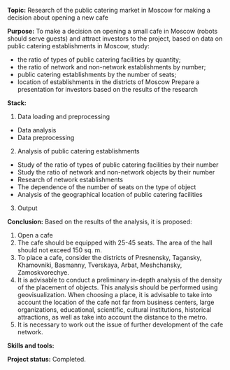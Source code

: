 __Topic:__ Research of the public catering market in Moscow for making a decision about opening a new cafe

__Purpose:__ To make a decision on opening a small cafe in Moscow (robots should serve guests) and attract investors to the project, based on data on public catering establishments in Moscow, study:
- the ratio of types of public catering facilities by quantity;
- the ratio of network and non-network establishments by number;
- public catering establishments by the number of seats;
- location of establishments in the districts of Moscow
Prepare a presentation for investors based on the results of the research

__Stack:__
1. Data loading and preprocessing
- Data analysis
- Data preprocessing
2. Analysis of public catering establishments
- Study of the ratio of types of public catering facilities by their number
- Study the ratio of network and non-network objects by their number
- Research of network establishments
- The dependence of the number of seats on the type of object
- Analysis of the geographical location of public catering facilities
3. Output

__Conclusion:__ Based on the results of the analysis, it is proposed:
1. Open a cafe
2. The cafe should be equipped with 25-45 seats. The area of the hall should not exceed 150 sq. m.
3. To place a cafe, consider the districts of Presnensky, Tagansky, Khamovniki, Basmanny, Tverskaya, Arbat, Meshchansky, Zamoskvorechye. 
4. It is advisable to conduct a preliminary in-depth analysis of the density of the placement of objects. This analysis should be performed using geovisualization. When choosing a place, it is advisable to take into account the location of the cafe not far from business centers, large organizations, educational, scientific, cultural institutions, historical attractions, as well as take into account the distance to the metro.
5. It is necessary to work out the issue of further development of the cafe network. 

__Skills and tools:__ 

__Project status:__ Completed.

